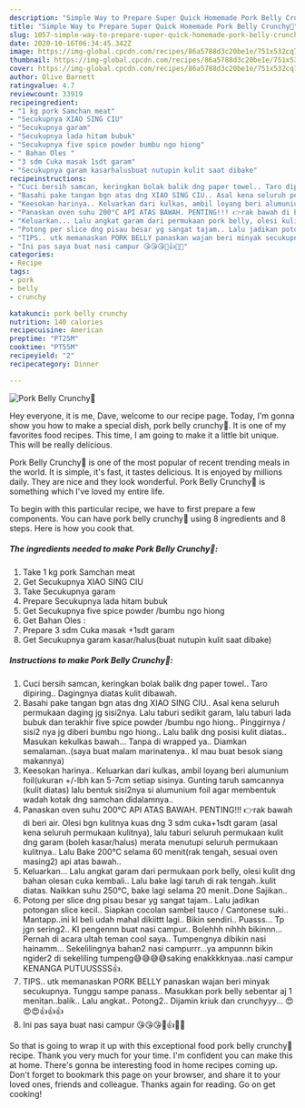 ```yaml
---
description: "Simple Way to Prepare Super Quick Homemade Pork Belly Crunchy🐷"
title: "Simple Way to Prepare Super Quick Homemade Pork Belly Crunchy🐷"
slug: 1057-simple-way-to-prepare-super-quick-homemade-pork-belly-crunchy
date: 2020-10-16T06:34:45.342Z
image: https://img-global.cpcdn.com/recipes/86a5788d3c20be1e/751x532cq70/pork-belly-crunchy🐷-foto-resep-utama.jpg
thumbnail: https://img-global.cpcdn.com/recipes/86a5788d3c20be1e/751x532cq70/pork-belly-crunchy🐷-foto-resep-utama.jpg
cover: https://img-global.cpcdn.com/recipes/86a5788d3c20be1e/751x532cq70/pork-belly-crunchy🐷-foto-resep-utama.jpg
author: Olive Barnett
ratingvalue: 4.7
reviewcount: 33919
recipeingredient:
- "1 kg pork Samchan meat"
- "Secukupnya XIAO SING CIU"
- "Secukupnya garam"
- "Secukupnya lada hitam bubuk"
- "Secukupnya five spice powder bumbu ngo hiong"
- " Bahan Oles "
- "3 sdm Cuka masak 1sdt garam"
- "Secukupnya garam kasarhalusbuat nutupin kulit saat dibake"
recipeinstructions:
- "Cuci bersih samcan, keringkan bolak balik dng paper towel.. Taro dipiring.. Dagingnya diatas kulit dibawah."
- "Basahi pake tangan bgn atas dng XIAO SING CIU.. Asal kena seluruh permukaan daging jg sisi2nya. Lalu taburi sedikit garam, lalu taburi lada bubuk dan terakhir five spice powder /bumbu ngo hiong.. Pinggirnya / sisi2 nya jg diberi bumbu ngo hiong.. Lalu balik dng posisi kulit diatas.. Masukan kekulkas bawah... Tanpa di wrapped ya.. Diamkan semalaman..(saya buat malam marinatenya.. kl mau buat besok siang makannya)"
- "Keesokan harinya.. Keluarkan dari kulkas, ambil loyang beri alumunium foil(ukuran +/-lbh kan 5-7cm setiap sisinya. Gunting taruh samcannya (kulit diatas) lalu bentuk sisi2nya si alumunium foil agar membentuk wadah kotak dng samchan didalamnya.."
- "Panaskan oven suhu 200°C API ATAS BAWAH. PENTING!!! 👉rak bawah di beri air. Olesi bgn kulitnya kuas dng 3 sdm cuka+1sdt garam (asal kena seluruh permukaan kulitnya), lalu taburi seluruh permukaan kulit dng garam (boleh kasar/halus) merata menutupi seluruh permukaan kulitnya.. Lalu Bake 200°C selama 60 menit(rak tengah, sesuai oven masing2) api atas bawah.."
- "Keluarkan... Lalu angkat garam dari permukaan pork belly, olesi kulit dng bahan olesan cuka kembali.. Lalu bake lagi taruh di rak tengah..kulit diatas. Naikkan suhu 250°C, bake lagi selama 20 menit..Done Sajikan.."
- "Potong per slice dng pisau besar yg sangat tajam.. Lalu jadikan potongan slice kecil.. Siapkan cocolan sambel tauco / Cantonese suki.. Mantapp..ini kl beli udah mahal dikiittt lagi.. Bikin sendiri.. Puasss... Tp jgn sering2.. Kl pengennn buat nasi campur.. Bolehhh nihhh bikinnn... Pernah di acara ultah teman cool saya.. Tumpengnya dibikin nasi hainamm... Sekelilingnya bahan2 nasi campurrr...ya ampunnn bikin ngider2 di sekeliling tumpeng😅😅😅😅saking enakkkknyaa..nasi campur KENANGA PUTUUSSSS👍."
- "TIPS.. utk memanaskan PORK BELLY panaskan wajan beri minyak secukupnya. Tunggu sampe panass.. Masukkan pork belly sebentar aj 1 menitan..balik.. Lalu angkat.. Potong2.. Dijamin kriuk dan crunchyyy... 😍😍😍👍👍👍"
- "Ini pas saya buat nasi campur 😘😘😘💟👍🐖🐷"
categories:
- Recipe
tags:
- pork
- belly
- crunchy

katakunci: pork belly crunchy 
nutrition: 140 calories
recipecuisine: American
preptime: "PT25M"
cooktime: "PT55M"
recipeyield: "2"
recipecategory: Dinner

---
```



![Pork Belly Crunchy🐷](https://img-global.cpcdn.com/recipes/86a5788d3c20be1e/751x532cq70/pork-belly-crunchy🐷-foto-resep-utama.jpg)

Hey everyone, it is me, Dave, welcome to our recipe page. Today, I'm gonna show you how to make a special dish, pork belly crunchy🐷. It is one of my favorites food recipes. This time, I am going to make it a little bit unique. This will be really delicious.

Pork Belly Crunchy🐷 is one of the most popular of recent trending meals in the world. It is simple, it's fast, it tastes delicious. It is enjoyed by millions daily. They are nice and they look wonderful. Pork Belly Crunchy🐷 is something which I've loved my entire life.




To begin with this particular recipe, we have to first prepare a few components. You can have pork belly crunchy🐷 using 8 ingredients and 8 steps. Here is how you cook that.

<!--inarticleads1-->

##### The ingredients needed to make Pork Belly Crunchy🐷:

1. Take 1 kg pork Samchan meat
1. Get Secukupnya XIAO SING CIU
1. Take Secukupnya garam
1. Prepare Secukupnya lada hitam bubuk
1. Get Secukupnya five spice powder /bumbu ngo hiong
1. Get  Bahan Oles :
1. Prepare 3 sdm Cuka masak +1sdt garam
1. Get Secukupnya garam kasar/halus(buat nutupin kulit saat dibake)




<!--inarticleads2-->

##### Instructions to make Pork Belly Crunchy🐷:

1. Cuci bersih samcan, keringkan bolak balik dng paper towel.. Taro dipiring.. Dagingnya diatas kulit dibawah.
1. Basahi pake tangan bgn atas dng XIAO SING CIU.. Asal kena seluruh permukaan daging jg sisi2nya. Lalu taburi sedikit garam, lalu taburi lada bubuk dan terakhir five spice powder /bumbu ngo hiong.. Pinggirnya / sisi2 nya jg diberi bumbu ngo hiong.. Lalu balik dng posisi kulit diatas.. Masukan kekulkas bawah... Tanpa di wrapped ya.. Diamkan semalaman..(saya buat malam marinatenya.. kl mau buat besok siang makannya)
1. Keesokan harinya.. Keluarkan dari kulkas, ambil loyang beri alumunium foil(ukuran +/-lbh kan 5-7cm setiap sisinya. Gunting taruh samcannya (kulit diatas) lalu bentuk sisi2nya si alumunium foil agar membentuk wadah kotak dng samchan didalamnya..
1. Panaskan oven suhu 200°C API ATAS BAWAH. PENTING!!! 👉rak bawah di beri air. Olesi bgn kulitnya kuas dng 3 sdm cuka+1sdt garam (asal kena seluruh permukaan kulitnya), lalu taburi seluruh permukaan kulit dng garam (boleh kasar/halus) merata menutupi seluruh permukaan kulitnya.. Lalu Bake 200°C selama 60 menit(rak tengah, sesuai oven masing2) api atas bawah..
1. Keluarkan... Lalu angkat garam dari permukaan pork belly, olesi kulit dng bahan olesan cuka kembali.. Lalu bake lagi taruh di rak tengah..kulit diatas. Naikkan suhu 250°C, bake lagi selama 20 menit..Done Sajikan..
1. Potong per slice dng pisau besar yg sangat tajam.. Lalu jadikan potongan slice kecil.. Siapkan cocolan sambel tauco / Cantonese suki.. Mantapp..ini kl beli udah mahal dikiittt lagi.. Bikin sendiri.. Puasss... Tp jgn sering2.. Kl pengennn buat nasi campur.. Bolehhh nihhh bikinnn... Pernah di acara ultah teman cool saya.. Tumpengnya dibikin nasi hainamm... Sekelilingnya bahan2 nasi campurrr...ya ampunnn bikin ngider2 di sekeliling tumpeng😅😅😅😅saking enakkkknyaa..nasi campur KENANGA PUTUUSSSS👍.
1. TIPS.. utk memanaskan PORK BELLY panaskan wajan beri minyak secukupnya. Tunggu sampe panass.. Masukkan pork belly sebentar aj 1 menitan..balik.. Lalu angkat.. Potong2.. Dijamin kriuk dan crunchyyy... 😍😍😍👍👍👍
1. Ini pas saya buat nasi campur 😘😘😘💟👍🐖🐷




So that is going to wrap it up with this exceptional food pork belly crunchy🐷 recipe. Thank you very much for your time. I'm confident you can make this at home. There's gonna be interesting food in home recipes coming up. Don't forget to bookmark this page on your browser, and share it to your loved ones, friends and colleague. Thanks again for reading. Go on get cooking!
